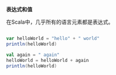 **表达式和值**

在Scala中，几乎所有的语言元素都是表达式。

```scala

var helloWorld = "hello" + " world" 
println(helloWorld)

val again = " again" 
helloWorld = helloWorld + again
println(helloWorld)

```
